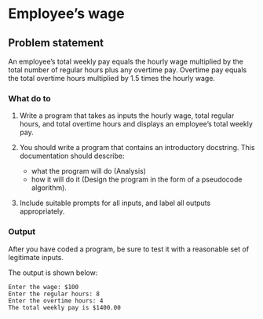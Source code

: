 # Employee’s wage

## Problem statement
An employee’s total weekly pay equals the hourly wage multiplied by the total number of regular hours plus any overtime pay. Overtime pay equals the total overtime hours multiplied by 1.5 times the hourly wage.

### What do to
1. Write a program that takes as inputs the hourly wage, total regular hours, and total overtime hours and displays an employee’s total weekly pay. 

2. You should write a program that contains an introductory docstring. This documentation should describe:
    - what the program will do (Analysis)
    - how it will do it (Design the program in the form of a pseudocode algorithm).

3. Include suitable prompts for all inputs, and label all outputs appropriately.

### Output
After you have coded a program, be sure to test it with a reasonable set of legitimate inputs.

The output is shown below:
```
Enter the wage: $100
Enter the regular hours: 8
Enter the overtime hours: 4
The total weekly pay is $1400.00
```

